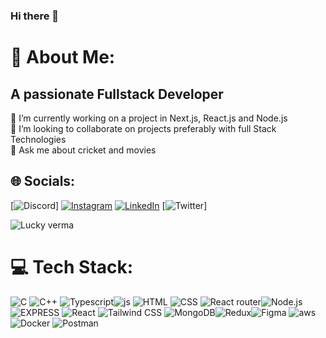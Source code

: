 ### Hi there 👋

# 💫 About Me:
## **A passionate Fullstack Developer**
🔭 I’m currently working on a project in Next.js, React.js and Node.js<br>👯 I’m looking to collaborate on projects preferably with full Stack Technologies<br>💬 Ask me about cricket and movies<br>




## 🌐 Socials:
[![Discord](https://img.shields.io/badge/Discord-%237289DA.svg?logo=discord&logoColor=white)] [![Instagram](https://img.shields.io/badge/Instagram-%23E4405F.svg?logo=Instagram&logoColor=white)](https://www.instagram.com/thisislucky_amrev/) [![LinkedIn](https://img.shields.io/badge/LinkedIn-%230077B5.svg?logo=linkedin&logoColor=white)](https://www.linkedin.com/in/lucky-verma-109921228/) [![Twitter](https://img.shields.io/badge/Twitter-%231DA1F2.svg?logo=Twitter&logoColor=white)]

<p align="left"> <img src="https://komarev.com/ghpvc/?username=thisnotebook&label=Profile%20views&color=0e75b6&style=flat" alt="Lucky verma" /> </p>


# 💻 Tech Stack:
![C](https://img.shields.io/badge/c-%2300599C.svg?style=for-the-badge&logo=c&logoColor=white) ![C++](https://img.shields.io/badge/c++-%2300599C.svg?style=for-the-badge&logo=c%2B%2B&logoColor=white) ![Typescript](https://img.shields.io/badge/TypeScript-007ACC?style=for-the-badge&logo=typescript&logoColor=white)![js](https://img.shields.io/badge/JavaScript-323330?style=for-the-badge&logo=javascript&logoColor=F7DF1E) ![HTML](https://img.shields.io/badge/HTML5-E34F26?style=for-the-badge&logo=html5&logoColor=white) ![CSS](https://img.shields.io/badge/CSS3-1572B6?style=for-the-badge&logo=css3&logoColor=white) ![React router](https://img.shields.io/badge/React_Router-CA4245?style=for-the-badge&logo=react-router&logoColor=white)![Node.js](https://img.shields.io/badge/Node.js-43853D?style=for-the-badge&logo=node.js&logoColor=white)![EXPRESS](https://img.shields.io/badge/Express.js-404D59?style=for-the-badg) ![React](https://img.shields.io/badge/React-20232A?style=for-the-badge&logo=react&logoColor=61DAFB) ![Tailwind CSS](https://img.shields.io/badge/Tailwind_CSS-38B2AC?style=for-the-badge&logo=tailwind-css&logoColor=white) ![MongoDB](https://img.shields.io/badge/MongoDB-%234ea94b.svg?style=for-the-badge&logo=mongodb&logoColor=white)![Redux](https://img.shields.io/badge/Redux-593D88?style=for-the-badge&logo=redux&logoColor=white)![Figma](https://img.shields.io/badge/figma-%23F24E1E.svg?style=for-the-badge&logo=figma&logoColor=white) ![aws](https://img.shields.io/badge/Amazon_AWS-232F3E?style=for-the-badge&logo=amazon-aws&logoColor=white) ![Docker](https://img.shields.io/badge/docker-%230db7ed.svg?style=for-the-badge&logo=docker&logoColor=white) ![Postman](https://img.shields.io/badge/Postman-FF6C37?style=for-the-badge&logo=postman&logoColor=white)

<!-- Proudly created with GPRM ( https://gprm.itsvg.in ) -->
